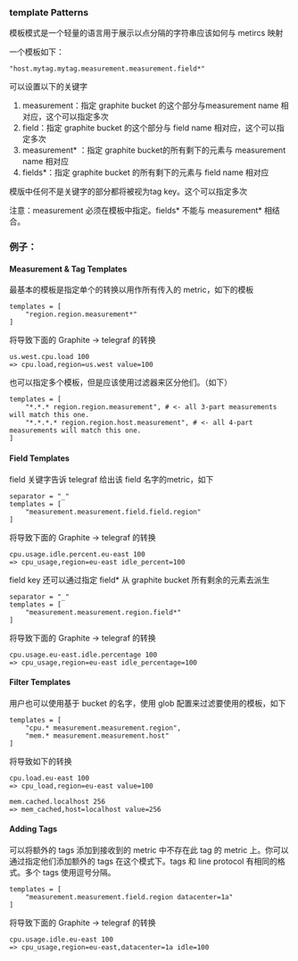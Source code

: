 ### template Patterns

模板模式是一个轻量的语言用于展示以点分隔的字符串应该如何与 metircs 映射

一个模板如下：

```
"host.mytag.mytag.measurement.measurement.field*"
```

可以设置以下的关键字

1. measurement：指定 graphite bucket 的这个部分与measurement name 相对应，这个可以指定多次
2. field：指定 graphite bucket 的这个部分与 field name 相对应，这个可以指定多次
3. measurement* ：指定 graphite bucket的所有剩下的元素与 measurement name 相对应
4. fields*：指定 graphite bucket 的所有剩下的元素与 field name 相对应

模版中任何不是关键字的部分都将被视为tag key。这个可以指定多次

注意：measurement 必须在模板中指定。fields* 不能与 measurement* 相结合。

### 例子：

#### Measurement & Tag Templates

最基本的模板是指定单个的转换以用作所有传入的 metric，如下的模板

```
templates = [
    "region.region.measurement*"
]
```

将导致下面的 Graphite -> telegraf 的转换

```
us.west.cpu.load 100
=> cpu.load,region=us.west value=100
```

也可以指定多个模板，但是应该使用过滤器来区分他们。（如下）

```
templates = [
    "*.*.* region.region.measurement", # <- all 3-part measurements will match this one.
    "*.*.*.* region.region.host.measurement", # <- all 4-part measurements will match this one.
]
```

#### Field Templates

field 关键字告诉 telegraf 给出该 field 名字的metric，如下

```
separator = "_"
templates = [
    "measurement.measurement.field.field.region"
]
```

将导致下面的 Graphite -> telegraf 的转换

```
cpu.usage.idle.percent.eu-east 100
=> cpu_usage,region=eu-east idle_percent=100
```

field key 还可以通过指定 field* 从 graphite bucket 所有剩余的元素去派生

```
separator = "_"
templates = [
    "measurement.measurement.region.field*"
]
```

将导致下面的 Graphite -> telegraf 的转换

```
cpu.usage.eu-east.idle.percentage 100
=> cpu_usage,region=eu-east idle_percentage=100
```

#### Filter Templates

用户也可以使用基于 bucket 的名字，使用 glob 配置来过滤要使用的模板，如下

```
templates = [
    "cpu.* measurement.measurement.region",
    "mem.* measurement.measurement.host"
]
```

将导致如下的转换

```
cpu.load.eu-east 100
=> cpu_load,region=eu-east value=100

mem.cached.localhost 256
=> mem_cached,host=localhost value=256
```

#### Adding Tags

可以将额外的 tags 添加到接收到的 metric 中不存在此 tag 的 metric 上。你可以通过指定他们添加额外的 tags  在这个模式下。tags 和 line protocol 有相同的格式。多个 tags 使用逗号分隔。

```
templates = [
    "measurement.measurement.field.region datacenter=1a"
]
```

将导致下面的 Graphite -> telegraf 的转换

```
cpu.usage.idle.eu-east 100
=> cpu_usage,region=eu-east,datacenter=1a idle=100
```























